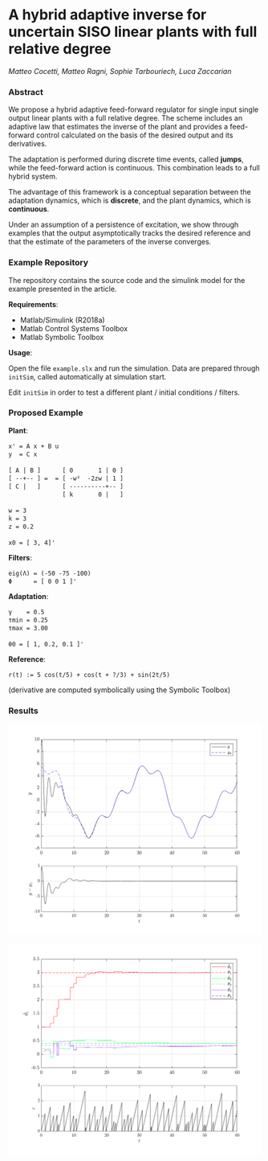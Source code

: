 # A hybrid adaptive inverse for uncertain SISO linear plants with full relative degree

_Matteo Cocetti, Matteo Ragni, Sophie Tarbouriech, Luca Zaccarian_

### Abstract

We propose a hybrid adaptive feed-forward regulator for single input single 
output linear plants with a full relative degree. The scheme includes an adaptive 
law that estimates the inverse of the plant and provides a feed-forward control 
calculated on the basis of the desired output and its derivatives. 

The adaptation is performed during discrete time events, called **jumps**, 
while the feed-forward action is continuous. This combination leads to a 
full hybrid system. 

The advantage of this framework is a conceptual separation between the 
adaptation dynamics, which is **discrete**, and the plant dynamics, which 
is **continuous**. 

Under an assumption of a persistence of excitation, we show through 
examples that the output asymptotically tracks the desired reference and that 
the estimate of the parameters of the inverse converges.

### Example Repository

The repository contains the source code and the simulink model for the example
presented in the article.

**Requirements**:

 * Matlab/Simulink (R2018a)
 * Matlab Control Systems Toolbox
 * Matlab Symbolic Toolbox

**Usage**:

Open the file `example.slx` and run the simulation. Data are prepared through
`initSim`, called automatically at simulation start.

Edit `initSim` in order to test a different plant / initial conditions / filters.

### Proposed Example

**Plant**:
```
x' = A x + B u
y  = C x

[ A | B ]      [ 0       1 | 0 ]
[ --+-- ] =  = [ -w²  -2zw | 1 ]
[ C |   ]      [ ----------+-- ]
               [ k       0 |   ]

w = 3
k = 3
z = 0.2

x0 = [ 3, 4]'
```

**Filters**:
```
eig(Λ) = (-50 -75 -100)
Φ      = [ 0 0 1 ]'
```

**Adaptation**:
```
γ    = 0.5
τmin = 0.25
τmax = 3.00

θ0 = [ 1, 0.2, 0.1 ]'
```

**Reference**:
```
r(t) := 5 cos(t/5) + cos(t + ?/3) + sin(2t/5)
```
(derivative are computed symbolically using the Symbolic Toolbox)

### Results

![Figure 1](img/figure1.png)

![Figure 2](img/figure2.png)
